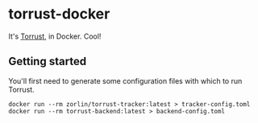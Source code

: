 # torrust-docker

It's [Torrust](https://torrust.com), in Docker. Cool!

## Getting started

You'll first need to generate some configuration files with which to run Torrust.

```
docker run --rm zorlin/torrust-tracker:latest > tracker-config.toml
docker run --rm torrust-backend:latest > backend-config.toml
```



